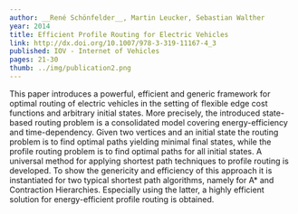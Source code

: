 ```yaml
---
author: __René Schönfelder__, Martin Leucker, Sebastian Walther
year: 2014
title: Efficient Profile Routing for Electric Vehicles
link: http://dx.doi.org/10.1007/978-3-319-11167-4_3
published: IOV - Internet of Vehicles
pages: 21-30
thumb: ../img/publication2.png
---
```


This paper introduces a powerful, efficient and generic framework for optimal routing of electric vehicles in the setting of flexible edge cost functions and arbitrary initial states.
More precisely, the introduced state-based routing problem is a consolidated model covering energy-efficiency and time-dependency. Given two vertices and an initial state the routing problem is to find optimal paths yielding minimal final states, while the profile routing problem is to find optimal paths for all initial states. A universal method for applying shortest path techniques to profile routing is developed. To show the genericity and efficiency of this approach it is instantiated for two typical shortest path algorithms, namely for A* and Contraction Hierarchies. Especially using the latter, a highly efficient solution for energy-efficient profile routing is obtained.
